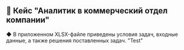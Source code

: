 💼 Кейс "Аналитик в коммерческий отдел компании"
---
◆ В приложенном XLSX-файле приведены условия задач, входные данные, а также решения поставленных задач.
"Test"
